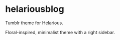 helariousblog
=============

Tumblr theme for Helarious.

Floral-inspired, minimalist theme with a right sidebar.
